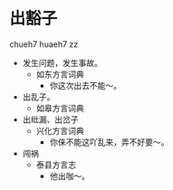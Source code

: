 # 出豁子
chueh7 huaeh7 zz
+ 发生问题，发生事故。
  * 如东方言词典
    - 你这次出去不能～。
+ 出乱子。
  * 如皋方言词典
+ 出纰漏、出岔子
  * 兴化方言词典
    - 你俫不能这吖乱来，弄不好要～。
+ 闯祸
  * 泰县方言志
    - 他出咖～。
